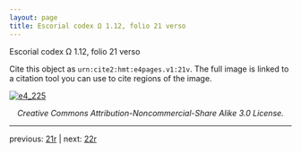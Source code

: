 ```yaml
---
layout: page
title: Escorial codex Ω 1.12, folio 21 verso
---
```


Escorial codex Ω 1.12, folio 21 verso

Cite this object as `urn:cite2:hmt:e4pages.v1:21v`.  The full image is linked to a citation tool you can use to cite regions of the image.

[![e4_225](http://www.homermultitext.org/iipsrv?IIIF=/project/homer/pyramidal/deepzoom/hmt/e4img/2017a/e4_225.tif/full/800,/0/default.jpg)](http://www.homermultitext.org/ict2/?urn=urn:cite2:hmt:e4img.2017a:e4_225) 

<p style="text-align: center; font-style: italic;">Creative Commons Attribution-Noncommercial-Share Alike 3.0 License.</p>

---

previous: [21r](../21r/) | next: [22r](../22r/)